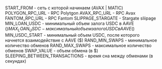 # 

START_FROM - сеть с которой начинаем (AVAX | MATIC)
POLYGON_RPC_URL - RPC Polytgon
AVAX_RPC_URL - RPC Avax
FANTOM_RPC_URL - RPC Fantom
SLIPPAGE_STARGATE - Stargate sliipage
MIN_LOAN_USDC - минимальный объем залога USDC в AAVE ($)
MAX_LOAN_USDC - максимальный объем залога USDC в AAVE ($)
MIN_USDC_START - минимальный объем USDC, после которого начнется взаимодействие с AAVE ($)
RAND_MIN_SWAPS - минимальное количество обменов
RAND_MAX_SWAPS - максимальное количество обменов
SWAP_VALUE - объем обмена (в $)
SLEEPING_BETWEEN_TRANSACTIONS - время сна между обменами (в секундах)
